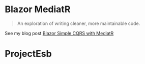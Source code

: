 # Blazor MediatR
> An exploration of writing cleaner, more maintainable code.

See my blog post <a href="https://oceanware.wordpress.com/2019/09/29/blazor-simple-cqrs-with-mediatr/" target="_blank">Blazor Simple CQRS with MediatR</a>
# ProjectEsb
